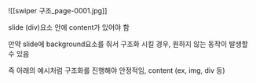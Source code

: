 ![[swiper 구조_page-0001.jpg]]


slide (div)요소 안에 content가 있어야 함

만약 slide에 background요소를 줘서 구조화 시킬 경우, 원하지 않는 동작이 발생할 수 있음

즉 아래의 예시처럼 구조화를 진행해야 안정적임,
<container>
	<wrapper>
		<slide>
			content (ex, img, div 등)
		</slide>
	</wrapper>
</container>